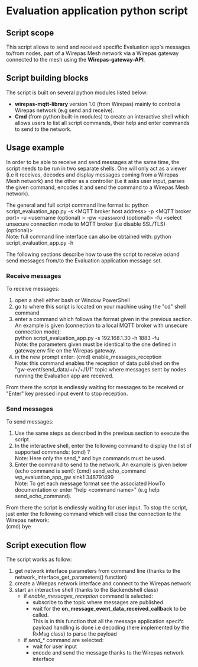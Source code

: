 # Evaluation application python script

## Script scope

This script allows to send and received specific Evaluation app's messages to/from nodes, part of a Wirepas Mesh network
via a Wirepas gateway connected to the mesh using the **Wirepas-gateway-API**.

## Script building blocks
The script is built on several python modules listed below:
- **wirepas-mqtt-library** version 1.0 (from Wirepas) mainly to control a Wirepas network (e.g send and receive).
- **Cmd** (from python built-in modules) to create an interactive shell which allows users to list all script commands, their help and enter
commands to send to the network.

## Usage example
In order to be able to receive and send messages at the same time, the script needs to be run
in two separate shells. One will only act as a viewer (i.e it receives, decodes and display messages coming from
a Wirepas Mesh network) and the other as a controller (i.e it asks user input, parses the given command, encodes
it and send the command to a Wirepas Mesh network).

The general and full script command line format is:
    python script_evaluation_app.py -s \<MQTT broker host address\> -p \<MQTT broker port> -u \<username (optional) \> -pw \<password (optional)\> -fu \<select unsecure connection mode to MQTT broker (i.e disable SSL/TLS) (optional)\> <br>
Note: full command line interface can also be obtained with:
    python script_evaluation_app.py -h

The following sections describe how to use the script to receive or/and send messages from/to the Evaluation application message set.

### Receive messages
To receive messages:
1. open a shell either bash or Window PowerShell
2. go to where this script is located on your machine using the "cd" shell command
3. enter a command which follows the format given in the previous section. An example is given (connection to a local MQTT broker with unsecure connection mode):<br>
    python script_evaluation_app.py -s 192.168.1.30 -h 1883 -fu <br>
Note: the parameters given must be identical to the one defined in gateway.env file on the Wirepas gateway.
4. in the new prompt enter:
    (cmd) enable_messages_reception <br>
Note: this command enables the reception of data published on the "gw-event/send_data/+/+/+/1/1" topic where messages sent by nodes running
the Evaluation app are received.

From there the script is endlessly waiting for messages to be received or "Enter" key pressed input event to stop reception.

### Send messages
To send messages:
1. Use the same steps as described in the previous section to execute the script
2. In the interactive shell, enter the following command to display the list of supported commands:
    (cmd) ? <br>
Note: Here only the send_* and bye commands must be used.
3. Enter the command to send to the network. An example is given below (echo command is sent):
    (cmd) send_echo_command wp_evaluation_app_gw sink1 348791499 <br>
Note: To get each message format see the associated HowTo documentation or enter "help \<command name\>" (e.g help send_echo_command).

From there the script is endlessly waiting for user input. To stop the script, just enter the following command
which will close the connection to the Wirepas network: <br>
    (cmd) bye

## Script execution flow
The script works as follow:
1. get network interface parameters from command line (thanks to the network_interface_get_parameters() function)
2. create a Wirepas network interface and connect to the Wirepas network
3. start an interactive shell (thanks to the Backendshell class)
    - if *enable_messages_reception* command is selected:
        - subscribe to the topic where messages are published
        - wait for the **on_message_event_data_received_callback** to be called. <br>
        This is in this function that all the message application specifc payload handling is done i.e decoding (here implemented by the RxMsg class) to parse the payload
    - if *send_\** command are selected:
        - wait for user input
        - encode and send the message thanks to the Wirepas network interface


